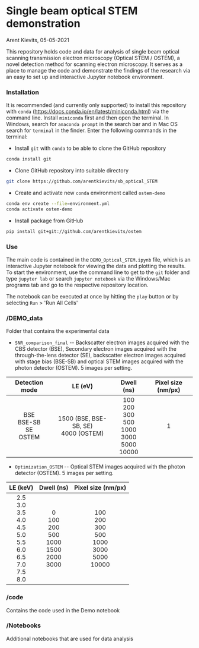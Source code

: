 # Single beam optical STEM demonstration 
Arent Kievits, 05-05-2021

This repository holds code and data for analysis of single beam optical scanning transmission electron microscopy (Optical STEM / OSTEM), a novel detection method for scanning electron microscopy. It serves as a place to manage the code and demonstrate the findings of the research via an easy to set up and interactive Jupyter notebook environment.

### Installation

It is recommended (and currently only supported) to install this repository with `conda` (https://docs.conda.io/en/latest/miniconda.html) via the command line. Install `miniconda` first and then open the terminal. In Windows, search for `anaconda prompt` in the search bar and in Mac OS search for `terminal` in the finder. Enter the following commands in the terminal:

* Install `git` with `conda` to be able to clone the GitHub repository
```bash
conda install git
```

* Clone GitHub repository into suitable directory
```bash
git clone https://github.com/arentkievits/sb_optical_STEM
```

* Create and activate new `conda` environment called `ostem-demo`
```bash
conda env create --file=environment.yml
conda activate ostem-demo
```

* Install package from GitHub
```bash
pip install git+git://github.com/arentkievits/ostem
```

### Use

The main code is contained in the `DEMO_Optical_STEM.ipynb` file, which is an interactive Jupyter notebook for viewing the data and plotting the results. To start the environment, use the command line to get to the `git` folder and type `jupyter lab` or search `jupyter notebook` via the Windows/Mac programs tab and go to the respective repository location.

The notebook can be executed at once by hitting the `play` button or by selecting `Run` > 'Run All Cells'

### /DEMO_data
Folder that contains the experimental data

* `SNR_comparison_final` -- Backscatter electron images acquired with the CBS detector (BSE), Secondary electron images acquired with the through-the-lens detector (SE), backscatter electron images acquired with stage bias (BSE-SB) and optical STEM images acquired with the photon detector (OSTEM). 5 images per setting.

| Detection mode | LE (eV) | Dwell (ns) | Pixel size (nm/px) |
|:--------------:|:-------:|:----------:|:------------------:|
| BSE<br>BSE-SB<br>SE<br>OSTEM | 1500 (BSE, BSE-SB, SE)<br>4000 (OSTEM) | 100<br>200<br>300<br>500<br>1000<br>3000<br>5000<br>10000 | 1 |

* `Optimization_OSTEM` -- Optical STEM images acquired with the photon detector (OSTEM). 5 images per setting.

| LE (keV) | Dwell (ns) | Pixel size (nm/px) |
|:--------:|:----------:|:------------------:|
| 2.5<br>3.0<br>3.5<br>4.0<br>4.5<br>5.0<br>5.5<br>6.0<br>6.5<br>7.0<br>7.5<br>8.0| 0<br>100<br>200<br>500<br>1000<br>1500<br>2000<br>3000 | 100<br>200<br>300<br>500<br>1000<br>3000<br>5000<br>10000 | 1 |

### /code
Contains the code used in the Demo notebook

### /Notebooks
Additional notebooks that are used for data analysis

